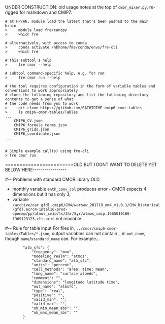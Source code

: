 UNDER CONSTRUCTION: old usage notes at the top of `cmor_mixer.py`, re-rigged for markdown and CMIP7.

```
# at PP/AN, module load the latest that's been pushed to the main brain
>     module load fre/canopy
>     which fre

# alternatively, with access to conda
>     conda activate /nbhome/fms/conda/envs/fre-cli
>     which fre

# this subtool's help
>     fre cmor --help

# subtool command-specific help, e.g. for run
>     fre cmor run --help

# the tool requires configuration in the form of variable tables and conventions to work appropriately
# clone the following repository and list the following directory contents to get a sense of what
# the code needs from you to work
>     git clone https://github.com/PATHTOTHE cmip6-cmor-tables
>     ls cmip6-cmor-tables/Tables
...
    CMIP6_CV.json
    CMIP6_formula_terms.json
    CMIP6_grids.json
    CMIP6_coordinate.json
...


# Simple example call(s) using fre-cli
> fre cmor run

```





========================OLD BUT I DONT WANT TO DELETE YET BELOW HERE-----------------

#-- Problems with standard CMOR library OLD
   - monthly variable `enth_conv_col` produces error - CMOR expects 4 dimensions but it has only 3;
   - variable `/archive/oar.gfdl.cmip6/CM4/warsaw_201710_om4_v1.0.1/CM4_historical/gfdl.ncrc4-intel16-prod-openmp/pp/atmos_cmip/ts/3hr/5yr/atmos_cmip.1965010100-1969123123.clt.nc`
     is not readable.


#-- Rule for table input
For files in, `../cmor/cmip6-cmor-tables/Tables/*.json`, output variables can not contain `_` in `out_name`, though `name`/`standard_name` can. For example...
```
        "alb_sfc": {
            "frequency": "mon",
            "modeling_realm": "atmos",
            "standard_name": "alb_sfc",
            "units": "percent",
            "cell_methods": "area: time: mean",
            "long_name": "surface albedo",
            "comment": "",
            "dimensions": "longitude latitude time",
            "out_name": "albsfc",
            "type": "real",
            "positive": "",
            "valid_min": "",
            "valid_max": "",
            "ok_min_mean_abs": "",
            "ok_max_mean_abs": ""
        }
```

